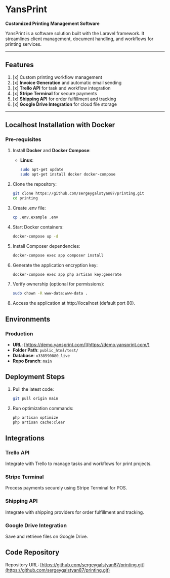 # **YansPrint**
**Customized Printing Management Software**

YansPrint is a software solution built with the Laravel framework. It streamlines client management, document handling, and workflows for printing services.

---

## **Features**
1. [x] Custom printing workflow management
2. [x] **Invoice Generation** and automatic email sending
3. [x] **Trello API** for task and workflow integration
4. [x] **Stripe Terminal** for secure payments
5. [x] **Shipping API** for order fulfillment and tracking
6. [x] **Google Drive Integration** for cloud file storage

---

## **Localhost Installation with Docker**

### **Pre-requisites**
1. Install **Docker** and **Docker Compose**:
    - **Linux**:
      ```bash
      sudo apt-get update
      sudo apt-get install docker docker-compose
      ```

2. Clone the repository:
   ```bash
   git clone https://github.com/sergeygalstyan87/printing.git
   cd printing
   ```
   
3. Create .env file:
   ```bash
   cp .env.example .env
   ```
   
4. Start Docker containers:
   ```bash
   docker-compose up -d
   ```

5. Install Composer dependencies:
   ```bash
   docker-compose exec app composer install
   ```

6. Generate the application encryption key:
   ```bash
   docker-compose exec app php artisan key:generate
   ```

7. Verify ownership (optional for permissions):
   ```bash
   sudo chown -R www-data:www-data .
   ```

8. Access the application at http://localhost (default port 80).

## Environments

### Production
- **URL**: [https://demo.yansprint.com/](https://demo.yansprint.com/)
- **Folder Path**: `public_html/test/`
- **Database**: `u338590880_live`
- **Repo Branch**: `main`

## **Deployment Steps**

1. Pull the latest code:
   ```bash
   git pull origin main
   ```
   
2. Run optimization commands:
   ```bash
   php artisan optimize
   php artisan cache:clear
   ```

## **Integrations**

### **Trello API**
Integrate with Trello to manage tasks and workflows for print projects.

### **Stripe Terminal**
Process payments securely using Stripe Terminal for POS.

### **Shipping API**
Integrate with shipping providers for order fulfillment and tracking.

### **Google Drive Integration**
Save and retrieve files on Google Drive.

## **Code Repository**

Repository URL: [https://github.com/sergeygalstyan87/printing.git](https://github.com/sergeygalstyan87/printing.git)






